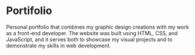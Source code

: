 # Portifolio
Personal portfolio that combines my graphic design creations with my work as a front-end developer. The website was built using HTML, CSS, and JavaScript, and it serves both to showcase my visual projects and to demonstrate my skills in web development.
